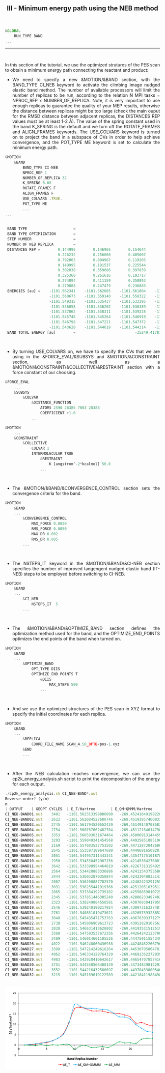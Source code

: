 <br>
<h2><p align="center"><b> III - Minimum energy path using the NEB method </b></p></h2>

<br/>
 
```js
&GLOBAL
    RUN_TYPE BAND
...
```

---

<br/>
 
In this section of the tutorial, we use the optimized strutures of the PES scan to obtain a minimum energy path connecting the reactant and product:

- <p align="justify">We need to specify a new &MOTION/&BAND section, with the BAND_TYPE CI_NEB keyword to activate the climbing image nudged elastic band method. The number of available processors will limit the number of replicas to be run, according to the relation N MPI tasks = NPROC_REP x NUMBER_OF_REPLICA. Note, it is very important to use enough replicas to guarantee the quality of your MEP results, otherwise the distance between replicas might be too large (check the main ouput for the RMSD distance between adjacent replicas, the DISTANCES REP values must be at least 1-2 Å). The value of the spring constant used in the band K_SPRING is the default and we turn off the ROTATE_FRAMES and ALIGN_FRAMES keywords. The USE_COLVARS keyword is turned on to project the band in a subspace of CVs in order to help achieve convergence, and the POT_TYPE ME keyword is set to calculate the minimum energy path.</p>

```js
&MOTION
    &BAND
        BAND_TYPE CI-NEB
        NPROC_REP 1
        NUMBER_OF_REPLICA 32
        K_SPRING 0.08
        ROTATE_FRAMES F
        ALIGN_FRAMES F
        USE_COLVARS .TRUE.
        POT_TYPE ME
        ...
...
```
```js

 BAND TYPE                     =                                          CI-NEB
 BAND TYPE OPTIMIZATION        =                                            DIIS
 STEP NUMBER                   =                                              41
 NUMBER OF NEB REPLICA         =                                              32
 DISTANCES REP =        0.144996        0.146965        0.154644        0.174849
                        0.226232        0.256066        0.405007        0.533637
                        0.792803        0.894967        0.119205        0.135772
                        0.149995        0.191537        0.225544        0.277525
                        0.302038        0.359086        0.397839        0.395196
                        0.325360        0.261616        0.193717        0.132262
                        0.274894        0.411159        0.358893        0.378561
                        0.279888        0.247479        0.236883
 ENERGIES [au] =    -1101.562341    -1101.562085    -1101.561804    -1101.560772
                    -1101.560673    -1101.559140    -1101.558322    -1101.555122
                    -1101.549315    -1101.535437    -1101.533395    -1101.534400
                    -1101.536058    -1101.536202    -1101.536389    -1101.537449
                    -1101.537862    -1101.538311    -1101.539228    -1101.540785
                    -1101.545746    -1101.545264    -1101.546910    -1101.547796
                    -1101.546798    -1101.547221    -1101.547372    -1101.546369
                    -1101.543620    -1101.544619    -1101.544214    -1101.545160
 BAND TOTAL ENERGY [au]        =                           -35249.41787031546846
```

<br/>
 
- <p align="justify">By turning USE_COLVARS on, we have to specify the CVs that we are using in the &FORCE_EVAL/&SUBSYS and &MOTION/&CONSTRAINT section, as well as a &MOTION/&CONSTRAINT/&COLLECTIVE/&RESTRAINT section with a force constant of our choosing.</p>

```js
&FORCE_EVAL
    ...
    &SUBSYS
        &COLVAR
            &DISTANCE_FUNCTION
                ATOMS 2590 28386 7003 28388
                COEFFICIENT +1.0
        	...
```
```js
&MOTION
    ...
    &CONSTRAINT
        &COLLECTIVE
            COLVAR 1
            INTERMOLECULAR TRUE
                &RESTRAINT
                    K [angstrom^-2*kcalmol] 50.0
                ...
```

<br/>
 
- <p align="justify">The &MOTION/&BAND/&CONVERGENCE_CONTROL section sets the convergence criteria for the band.</p>

```js
&MOTION
    &BAND
    ...
        &CONVERGENCE_CONTROL
            MAX_FORCE 0.0030
            RMS_FORCE 0.0050
            MAX_DR 0.002
            RMS_DR 0.005
        ...
```

<br/>
 
- <p align="justify">The NSTEPS_IT keyword in the &MOTION/&BAND/&CI-NEB section specifies the number of improved tangengent nudged elastic band (IT-NEB) steps to be employed before switching to CI-NEB.</p>

```js
&MOTION
    &BAND
    ...
        &CI_NEB
            NSTEPS_IT  5
        ...
```

<br/>
 
- <p align="justify">The &MOTION/&BAND/&OPTIMIZE_BAND section defines the optimization method used for the band, and the OPTIMIZE_END_POINTS optimizes the end points of the band when turned on.</p>

```js
&MOTION
    &BAND
    ...
        &OPTIMIZE_BAND
            OPT_TYPE DIIS
            OPTIMIZE_END_POINTS T
                &DIIS
                    MAX_STEPS 500
                ...
```

<br/>
 
- <p align="justify">And we use the optimized structures of the PES scan in XYZ format to specify the initial coordinates for each replica.</p>

```js
&MOTION
    &BAND
    ...
        &REPLICA
            COORD_FILE_NAME SCAN_4.50_DFTB-pos-1.xyz
        &END
        ...
```

<br/>
 
- <p align="justify">After the NEB calculation reaches convergence, we can use the cp2k_energy_analysis.sh script to print the decomposition of the energy for each output.</p>

```js
./cp2k_energy_analysis.sh CI_NEB-BAND*.out
Reverse order? (y/n)
n
| OUTPUT 	| GEOPT CYCLES 	| E_T/Hartree 		| E_QM+QMMM/Hartree 	| E_MM/Hartree 		| ΔE_T/kcal.mol-1 	| ΔE_QM+QMMM/kcal.mol-1 | ΔE_MM/kcal.mol-1 	|
CI_NEB-BAND01.out 	 3401 	-1101.562313398886090 	-269.45241049198228 	-832.109902906903810	0.000000000000000	0.000000000000000	0.000000000000000
CI_NEB-BAND02.out 	 2622 	-1101.562084527600746 	-269.45193957460833 	-832.110144952992416	0.143616731553360	0.295500652153625	-0.151883920600265
CI_NEB-BAND03.out 	 2745 	-1101.561794520552439 	-269.45149140708583 	-832.110303113466609	0.325596154366002	0.576725772522375	-0.251129618156373
CI_NEB-BAND04.out 	 2754 	-1101.560767662482704 	-269.45112164614790 	-832.109646016334804	0.969949593124715	0.808750761073450	0.161198832051265
CI_NEB-BAND05.out 	 3353 	-1101.560503631674464 	-269.45006913144459 	-832.110434500229874	1.135628925295315	1.469203737400475	-0.333574812105160
CI_NEB-BAND06.out 	 3293 	-1101.559040241454568 	-269.44925851085196 	-832.109781730602608	2.053906288280055	1.977868159275800	0.076038129004255
CI_NEB-BAND07.out 	 2169 	-1101.557083527751502 	-269.44712872042680 	-832.109954807324702	3.281744136953970	3.314311651063700	-0.032567514109730
CI_NEB-BAND08.out 	 2645 	-1101.553597189647689 	-269.44406816509201 	-832.109529024555679	5.469421297096627	5.234810123644425	0.234611173452203
CI_NEB-BAND09.out 	 3051 	-1101.544957311443341 	-269.43547175101878 	-832.109485560424561	10.890944870324998	10.629059954596250	0.261884915728748
CI_NEB-BAND10.out 	 2950 	-1101.534530452987156 	-269.42145364276001 	-832.113076810227146	17.433798551581085	19.425422886974425	-1.991624335393340
CI_NEB-BAND11.out 	 3642 	-1101.533398954464019 	-269.42267313154929 	-832.110725822914729	18.143813874849553	18.660193671701225	-0.516379796851673
CI_NEB-BAND12.out 	 2564 	-1101.534428883336886 	-269.42412543755586 	-832.110303445781026	17.497533507125510	17.748871652578550	-0.251338145453040
CI_NEB-BAND13.out 	 3444 	-1101.536052870358844 	-269.42423040835143 	-832.111822462007414	16.478481650846865	17.683002478358375	-1.204520827511510
CI_NEB-BAND14.out 	 2087 	-1101.536200887782570 	-269.42462423291255 	-832.111576654870020	16.385600717458800	17.435877566255575	-1.050276848796775
CI_NEB-BAND15.out 	 3031 	-1101.536255441919366 	-269.42512051039512 	-832.111134931524246	16.351367996619310	17.124463445942900	-0.773095449323590
CI_NEB-BAND16.out 	 2865 	-1101.537384192739182 	-269.42558859810725 	-832.111795594631932	15.643076857184770	16.830738406581325	-1.187661549396555
CI_NEB-BAND17.out 	 2345 	-1101.537851446305240 	-269.42806233497402 	-832.109789111331220	15.349875244483375	15.278468522683150	0.071406721800225
CI_NEB-BAND18.out 	 2323 	-1101.538249884558581 	-269.43076930417959 	-832.107480580378991	15.099855240511897	13.579845346187975	1.520009894323923
CI_NEB-BAND19.out 	 2546 	-1101.539240190217924 	-269.43097316327487 	-832.108267026943054	14.478438439274165	13.451923763899775	1.026514675374390
CI_NEB-BAND20.out 	 2761 	-1101.540851019473621 	-269.43265759328852 	-832.108193426185101	13.467643081324297	12.394943930334400	1.072699150989898
CI_NEB-BAND21.out 	 3048 	-1101.545435471753763 	-269.43676303371279 	-832.108672438040973	10.590899275535193	9.818780064104975	0.772119211430217
CI_NEB-BAND22.out 	 2738 	-1101.545006969613723 	-269.43952820107563 	-832.105478768538093	10.859784368410292	8.083637543922875	2.776146824487417
CI_NEB-BAND23.out 	 2828 	-1101.546631413628802 	-269.44193531512519 	-832.104696098503612	9.840445748948220	6.573173477823975	3.267272271124245
CI_NEB-BAND24.out 	 3388 	-1101.547593537672356 	-269.44264242123700 	-832.104951116435356	9.236712911618085	6.129464392663200	3.107248518954885
CI_NEB-BAND25.out 	 3409 	-1101.546014601105526 	-269.44475911554349 	-832.101255485562036	10.227495607303910	4.801238715340725	5.426256891963185
CI_NEB-BAND26.out 	 4022 	-1101.546248060436938 	-269.44248462266796 	-832.103763437768978	10.080999876842880	6.228482994735800	3.852516882107080
CI_NEB-BAND27.out 	 3388 	-1101.547214249618264 	-269.44530705864781 	-832.101907190970454	9.474716165560815	4.457404417379925	5.017311748180890
CI_NEB-BAND28.out 	 4062 	-1101.546334128764329 	-269.44681362272939 	-832.099520506034939	10.026992001405028	3.512035456188475	6.514956545216552
CI_NEB-BAND29.out 	 4983 	-1101.542928410642617 	-269.44654707857416 	-832.096381332068457	12.164080122779307	3.679291913595300	8.484788209184007
CI_NEB-BAND30.out 	 3751 	-1101.544558566488149 	-269.44734839812293 	-832.097210168365219	11.141157329707978	3.176463896742125	7.964693432965852
CI_NEB-BAND31.out 	 3552 	-1101.544216432580697 	-269.44370433000546 	-832.100512102575237	11.355846356634107	5.463116640454550	5.892729716179557
CI_NEB-BAND32.out 	 3215 	-1101.545169619122589 	-269.44218411988498 	-832.102985499237609	10.757721801596878	6.417048491055750	4.340673310541128
```

<br/>

 <div align="center">
    <img src="plot_II.png">
</div>
 
 <br/>
